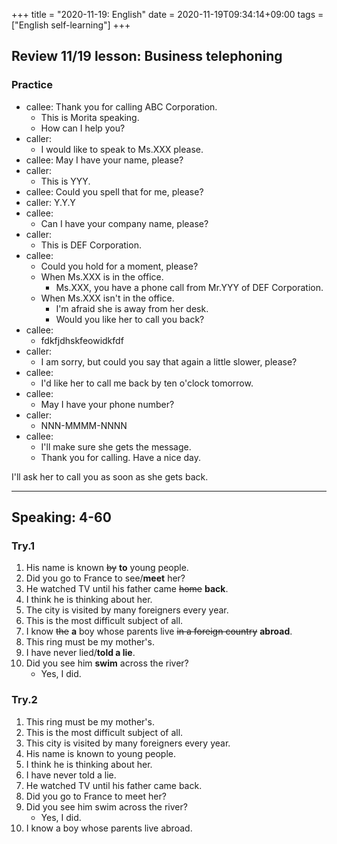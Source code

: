 +++
title =  "2020-11-19: English"
date = 2020-11-19T09:34:14+09:00
tags = ["English self-learning"]
+++
## Review 11/19 lesson: Business telephoning

### Practice

* callee: Thank you for calling ABC Corporation.
    - This is Morita speaking.
    - How can I help you?
* caller:
    - I would like to speak to Ms.XXX please.
* callee: May I have your name, please?
* caller:
    - This is YYY.
* callee: Could you spell that for me, please?
* caller: Y.Y.Y
* callee:
    - Can I have your company name, please?
* caller:
    - This is DEF Corporation.
* callee:
    - Could you hold for a moment, please?
    + When Ms.XXX is in the office.
        - Ms.XXX, you have a phone call from Mr.YYY of DEF Corporation.
    + When Ms.XXX isn't in the office.
        - I'm afraid she is away from her desk.
        - Would you like her to call you back?
* callee:
    - fdkfjdhskfeowidkfdf
* caller:
    - I am sorry, but could you say that again a little slower, please?
* callee:
    - I'd like her to call me back by ten o'clock tomorrow.
* callee:
    - May I have your phone number?
* caller:
    - NNN-MMMM-NNNN
* callee:
    - I'll make sure she gets the message.
    - Thank you for calling. Have a nice day.


I'll ask her to call you as soon as she gets back.

- - -

## Speaking: 4-60

### Try.1

1. His name is known ~~by~~ **to** young people.
2. Did you go to France to see/**meet** her?
3. He watched TV until his father came ~~home~~ **back**.
4. I think he is thinking about her.
5. The city is visited by many foreigners every year.
6. This is the most difficult subject of all.
7. I know ~~the~~ **a** boy whose parents live ~~in a foreign country~~ **abroad**.
8. This ring must be my mother's.
9. I have never lied/**told a lie**.
10. Did you see him **swim** across the river?
    - Yes, I did.

### Try.2

1. This ring must be my mother's.
2. This is the most difficult subject of all.
3. This city is visited by many foreigners every year.
4. His name is known to young people.
5. I think he is thinking about her.
6. I have never told a lie.
7. He watched TV until his father came back.
8. Did you go to France to meet her?
9. Did you see him swim across the river?
    - Yes, I did.
10. I know a boy whose parents live abroad.


